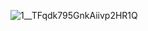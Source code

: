 ![1__TFqdk795GnkAiivp2HR1Q](https://user-images.githubusercontent.com/62444892/155327167-93b60a4e-6fb6-41d2-8b72-358a14c6d574.gif)
